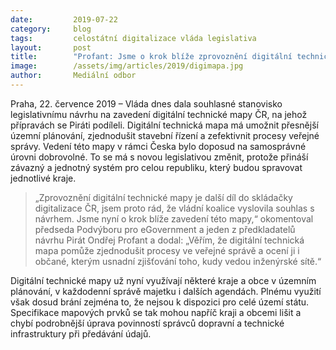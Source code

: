 ```yaml
---
date:         2019-07-22
category:     blog
tags:         celostátní digitalizace vláda legislativa
layout:       post
title:        "Profant: Jsme o krok blíže zprovoznění digitální technické mapy"
image:        /assets/img/articles/2019/digimapa.jpg
author:       Mediální odbor
---
```


Praha, 22. července 2019 – Vláda dnes dala souhlasné stanovisko legislativnímu návrhu na zavedení digitální technické mapy ČR, na jehož přípravách se Piráti podíleli. Digitální technická mapa má umožnit přesnější územní plánování, zjednodušit stavební řízení a zefektivnit procesy veřejné správy. Vedení této mapy v rámci Česka bylo doposud na samosprávné úrovni dobrovolné. To se má s novou legislativou změnit, protože přináší závazný a jednotný systém pro celou republiku, který budou spravovat jednotlivé kraje. 

> „Zprovoznění digitální technické mapy je další díl do skládačky digitalizace ČR, jsem proto rád, že vládní koalice vyslovila souhlas s návrhem. Jsme nyní o krok blíže zavedení této mapy,“ okomentoval předseda Podvýboru pro eGovernment a jeden z předkladatelů návrhu Pirát Ondřej Profant a dodal: „Věřím, že digitální technická mapa pomůže zjednodušit procesy ve veřejné správě a ocení ji i občané, kterým usnadní zjišťování toho, kudy vedou inženýrské sítě.“

Digitální technické mapy už nyní využívají některé kraje a obce v územním plánování, v každodenní správě majetku i dalších agendách. Plnému využití však dosud brání zejména to, že nejsou k dispozici pro celé území státu. Specifikace mapových prvků se tak mohou napříč kraji a obcemi lišit a chybí podrobnější úprava povinností správců dopravní a technické infrastruktury při předávání údajů.
